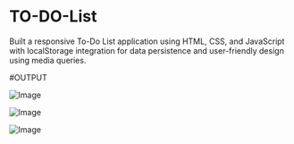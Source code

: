 # TO-DO-List
Built a responsive To-Do List application using HTML, CSS, and JavaScript with localStorage integration for data persistence and user-friendly design using media queries.

#OUTPUT

![Image](https://github.com/user-attachments/assets/ba9b47d3-718f-41e3-91da-fb5f2741781d)

![Image](https://github.com/user-attachments/assets/510ac6e5-d123-439f-89d4-ea83e2cfa977)

![Image](https://github.com/user-attachments/assets/3026ca0d-c53b-49a9-bb5b-0bd1dafe2866)
